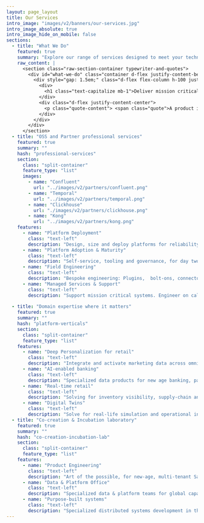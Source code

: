 ```yaml
---
layout: page_layout
title: Our Services
intro_image: "images/v2/banners/our-services.jpg"
intro_image_absolute: true
intro_image_hide_on_mobile: false
sections:
  - title: "What We Do"
    featured: true
    summary: "Explore our range of services designed to meet your technology and engineering needs."
    raw_content: |
      <section class="raw-section-container typewriter-and-quotes">
        <div id="what-we-do" class="container d-flex justify-content-between">
          <div style="gap: 1.5em;" class="d-flex flex-column h-100 justify-content-center">
            <div>
              <h1 class="text-capitalize mb-1">Deliver mission critical platforms.</h1>
            </div>
            <div class="d-flex justify-content-center">
              <p class="quote-content"> <span class="quote">A product is useless without a platform, or more precisely and accurately, a platform-less product will always be replaced by an equivalent platform-ized product</span>  – Steve Yegge</p>
            </div>
          </div>
        </div>
      </section>
  - title: "OSS and Partner professional services"
    featured: true
    summary: ""
    hash: "professional-services"
    section:
      class: "split-container"
      feature_type: "list"
      images: 
        - name: "Confluent"
          url: "../images/v2/partners/confluent.png"
        - name: "Temporal"
          url: "../images/v2/partners/temporal.png"
        - name: "Clickhouse"
          url: "./images/v2/partners/clickhouse.png"
        - name: "Kong"
          url: "../images/v2/partners/kong.png"
    features:
      - name: "Platform Deployment"
        class: "text-left"
        description: "Design, size and deploy platforms for reliability and impact, starting day zero."
      - name: "Platform Adoption & Maturity"
        class: "text-left"
        description: "Self-service, tooling and governance, for day two and beyond."
      - name: "Field Engineering"
        class: "text-left"
        description: "Bespoke engineering: Plugins,  bolt-ons, connectors and stuff at large."
      - name: "Managed Services & Support"
        class: "text-left"
        description: "Support mission critical systems. Engineer on call 24x7."
      
  - title: "Domain expertise where it matters"
    featured: true
    summary: ""
    hash: "platform-verticals"
    section:
      class: "split-container"
      feature_type: "list"
    features:
      - name: "Deep Personalization for retail"
        class: "text-left"
        description: "Integrate and activate marketing data across omni-channel apps to drive high-touch customer experience and tangible GMV lift."
      - name: "AI-enabled banking"
        class: "text-left"
        description: "Specialized data products for new age banking, payments, risk and compliance."
      - name: "Real-time retail"
        class: "text-left"
        description: "Solving for inventory visibility, supply-chain and dynamic pricing."
      - name: "Digital Twins"
        class: "text-left"
        description: "Solve for real-life simulation and operational insights of large scale IOT systems"
  - title: "Co-creation & Incubation laboratory"
    featured: true
    summary: ""
    hash: "co-creation-incubation-lab"
    section:
      class: "split-container"
      feature_type: "list"
    features:
      - name: "Product Engineering"
        class: "text-left"
        description: "Art of the possible, for new-age, multi-tenant SaaS and PaaS."
      - name: "Data & Platform Office"
        class: "text-left"
        description: "Specialized data & platform teams for global capability centers."
      - name: "Purpose-built systems"
        class: "text-left"
        description: "Specialized distributed systems development in the data, AI and infrastructure space."   
---
```

